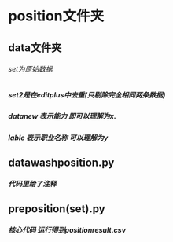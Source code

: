 # position文件夹
## data文件夹
###### set为原始数据    
##### set2是在editplus中去重(只剔除完全相同两条数据)    
##### datanew 表示能力 即可以理解为x.   
##### lable 表示职业名称 可以理解为y

## datawashposition.py
##### 代码里给了注释 
## preposition(set).py   
##### 核心代码 运行得到positionresult.csv 

